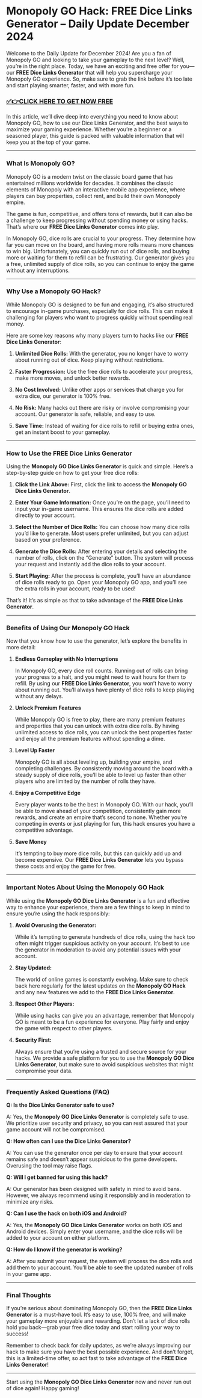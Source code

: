 # Monopoly GO Hack: FREE Dice Links Generator – Daily Update December 2024

Welcome to the Daily Update for December 2024! Are you a fan of Monopoly GO and looking to take your gameplay to the next level? Well, you’re in the right place. Today, we have an exciting and free offer for you—our **FREE Dice Links Generator** that will help you supercharge your Monopoly GO experience. So, make sure to grab the link before it’s too late and start playing smarter, faster, and with more fun.

### [✅👉CLICK HERE TO GET NOW FREE](https://freeforyou.xyz/monopoly/go/)

In this article, we’ll dive deep into everything you need to know about Monopoly GO, how to use our Dice Links Generator, and the best ways to maximize your gaming experience. Whether you’re a beginner or a seasoned player, this guide is packed with valuable information that will keep you at the top of your game.

---

### What Is Monopoly GO?

Monopoly GO is a modern twist on the classic board game that has entertained millions worldwide for decades. It combines the classic elements of Monopoly with an interactive mobile app experience, where players can buy properties, collect rent, and build their own Monopoly empire. 

The game is fun, competitive, and offers tons of rewards, but it can also be a challenge to keep progressing without spending money or using hacks. That’s where our **FREE Dice Links Generator** comes into play.

In Monopoly GO, dice rolls are crucial to your progress. They determine how far you can move on the board, and having more rolls means more chances to win big. Unfortunately, you can quickly run out of dice rolls, and buying more or waiting for them to refill can be frustrating. Our generator gives you a free, unlimited supply of dice rolls, so you can continue to enjoy the game without any interruptions.

---

### Why Use a Monopoly GO Hack?

While Monopoly GO is designed to be fun and engaging, it’s also structured to encourage in-game purchases, especially for dice rolls. This can make it challenging for players who want to progress quickly without spending real money. 

Here are some key reasons why many players turn to hacks like our **FREE Dice Links Generator**:

1. **Unlimited Dice Rolls:** With the generator, you no longer have to worry about running out of dice. Keep playing without restrictions.
  
2. **Faster Progression:** Use the free dice rolls to accelerate your progress, make more moves, and unlock better rewards.

3. **No Cost Involved:** Unlike other apps or services that charge you for extra dice, our generator is 100% free. 

4. **No Risk:** Many hacks out there are risky or involve compromising your account. Our generator is safe, reliable, and easy to use.

5. **Save Time:** Instead of waiting for dice rolls to refill or buying extra ones, get an instant boost to your gameplay.

---

### How to Use the FREE Dice Links Generator

Using the **Monopoly GO Dice Links Generator** is quick and simple. Here’s a step-by-step guide on how to get your free dice rolls:

1. **Click the Link Above:** First, click the link to access the **Monopoly GO Dice Links Generator**.
   
2. **Enter Your Game Information:** Once you’re on the page, you’ll need to input your in-game username. This ensures the dice rolls are added directly to your account.

3. **Select the Number of Dice Rolls:** You can choose how many dice rolls you’d like to generate. Most users prefer unlimited, but you can adjust based on your preference.

4. **Generate the Dice Rolls:** After entering your details and selecting the number of rolls, click on the “Generate” button. The system will process your request and instantly add the dice rolls to your account.

5. **Start Playing:** After the process is complete, you’ll have an abundance of dice rolls ready to go. Open your Monopoly GO app, and you’ll see the extra rolls in your account, ready to be used!

That’s it! It’s as simple as that to take advantage of the **FREE Dice Links Generator**.

---

### Benefits of Using Our Monopoly GO Hack

Now that you know how to use the generator, let’s explore the benefits in more detail:

1. **Endless Gameplay with No Interruptions**
   
   In Monopoly GO, every dice roll counts. Running out of rolls can bring your progress to a halt, and you might need to wait hours for them to refill. By using our **FREE Dice Links Generator**, you won’t have to worry about running out. You’ll always have plenty of dice rolls to keep playing without any delays.

2. **Unlock Premium Features**
   
   While Monopoly GO is free to play, there are many premium features and properties that you can unlock with extra dice rolls. By having unlimited access to dice rolls, you can unlock the best properties faster and enjoy all the premium features without spending a dime.

3. **Level Up Faster**
   
   Monopoly GO is all about leveling up, building your empire, and completing challenges. By consistently moving around the board with a steady supply of dice rolls, you’ll be able to level up faster than other players who are limited by the number of rolls they have.

4. **Enjoy a Competitive Edge**
   
   Every player wants to be the best in Monopoly GO. With our hack, you’ll be able to move ahead of your competition, consistently gain more rewards, and create an empire that’s second to none. Whether you're competing in events or just playing for fun, this hack ensures you have a competitive advantage.

5. **Save Money**
   
   It’s tempting to buy more dice rolls, but this can quickly add up and become expensive. Our **FREE Dice Links Generator** lets you bypass these costs and enjoy the game for free.

---

### Important Notes About Using the Monopoly GO Hack

While using the **Monopoly GO Dice Links Generator** is a fun and effective way to enhance your experience, there are a few things to keep in mind to ensure you’re using the hack responsibly:

1. **Avoid Overusing the Generator:**
   
   While it’s tempting to generate hundreds of dice rolls, using the hack too often might trigger suspicious activity on your account. It’s best to use the generator in moderation to avoid any potential issues with your account.

2. **Stay Updated:**
   
   The world of online games is constantly evolving. Make sure to check back here regularly for the latest updates on the **Monopoly GO Hack** and any new features we add to the **FREE Dice Links Generator**.

3. **Respect Other Players:**
   
   While using hacks can give you an advantage, remember that Monopoly GO is meant to be a fun experience for everyone. Play fairly and enjoy the game with respect to other players.

4. **Security First:**
   
   Always ensure that you’re using a trusted and secure source for your hacks. We provide a safe platform for you to use the **Monopoly GO Dice Links Generator**, but make sure to avoid suspicious websites that might compromise your data.

---

### Frequently Asked Questions (FAQ)

**Q: Is the Dice Links Generator safe to use?**

A: Yes, the **Monopoly GO Dice Links Generator** is completely safe to use. We prioritize user security and privacy, so you can rest assured that your game account will not be compromised.

**Q: How often can I use the Dice Links Generator?**

A: You can use the generator once per day to ensure that your account remains safe and doesn’t appear suspicious to the game developers. Overusing the tool may raise flags.

**Q: Will I get banned for using this hack?**

A: Our generator has been designed with safety in mind to avoid bans. However, we always recommend using it responsibly and in moderation to minimize any risks.

**Q: Can I use the hack on both iOS and Android?**

A: Yes, the **Monopoly GO Dice Links Generator** works on both iOS and Android devices. Simply enter your username, and the dice rolls will be added to your account on either platform.

**Q: How do I know if the generator is working?**

A: After you submit your request, the system will process the dice rolls and add them to your account. You’ll be able to see the updated number of rolls in your game app.

---

### Final Thoughts

If you’re serious about dominating Monopoly GO, then the **FREE Dice Links Generator** is a must-have tool. It’s easy to use, 100% free, and will make your gameplay more enjoyable and rewarding. Don’t let a lack of dice rolls hold you back—grab your free dice today and start rolling your way to success!

Remember to check back for daily updates, as we’re always improving our hack to make sure you have the best possible experience. And don’t forget, this is a limited-time offer, so act fast to take advantage of the **FREE Dice Links Generator**!

---

Start using the **Monopoly GO Dice Links Generator** now and never run out of dice again! Happy gaming!
